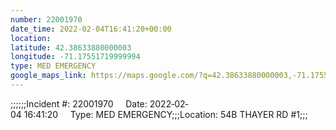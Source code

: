 ```yaml
---
number: 22001970
date_time: 2022-02-04T16:41:20+00:00
location: 
latitude: 42.38633880000003
longitude: -71.17551719999994
type: MED EMERGENCY
google_maps_link: https://maps.google.com/?q=42.38633880000003,-71.17551719999994
---
```


;;;;;;Incident #: 22001970     Date: 2022‐02‐04 16:41:20     Type: MED EMERGENCY;;;Location: 54B THAYER RD #1;;;
